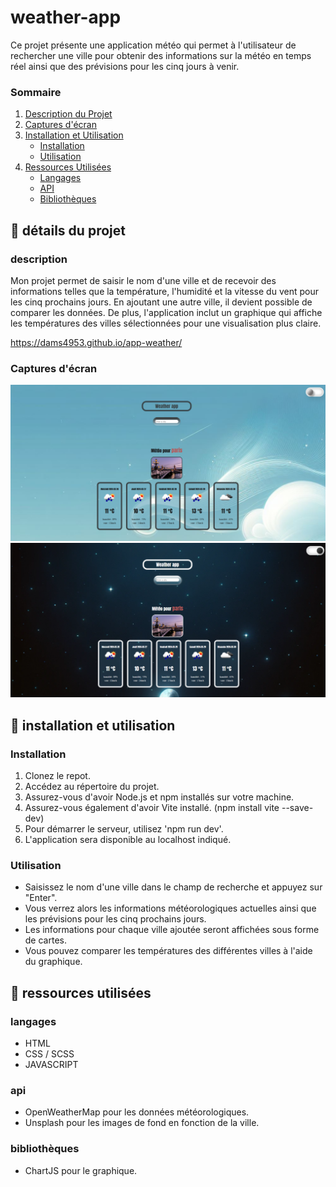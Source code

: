 # weather-app

Ce projet présente une application météo qui permet à l'utilisateur de rechercher une ville pour obtenir des informations sur la météo en temps réel ainsi que des prévisions pour les cinq jours à venir.

### Sommaire

1. [Description du Projet](#description)
2. [Captures d'écran](#captures-décran)
3. [Installation et Utilisation](#installation-et-utilisation)
    - [Installation](#installation)
    - [Utilisation](#utilisation)
4. [Ressources Utilisées](#ressources-utilisées)
    - [Langages](#langages)
    - [API](#api)
    - [Bibliothèques](#bibliothèques)



## 📌 détails du projet

### description

Mon projet permet de saisir le nom d'une ville et de recevoir des informations telles que la température, l'humidité et la vitesse du vent pour les cinq prochains jours. En ajoutant une autre ville, il devient possible de comparer les données. De plus, l'application inclut un graphique qui affiche les températures des villes sélectionnées pour une visualisation plus claire.

https://dams4953.github.io/app-weather/

### Captures d'écran
![Capture d'écran de l'application](weather1.png)
![Capture d'écran de l'application](weather2.png)

## 📌 installation et utilisation

### Installation
1. Clonez le repot.
2. Accédez au répertoire du projet.
3. Assurez-vous d'avoir Node.js et npm installés sur votre machine.
4. Assurez-vous également d'avoir Vite installé. (npm install vite --save-dev)
5. Pour démarrer le serveur, utilisez 'npm run dev'.
6. L'application sera disponible au localhost indiqué.

### Utilisation
- Saisissez le nom d'une ville dans le champ de recherche et appuyez sur "Enter".
- Vous verrez alors les informations météorologiques actuelles ainsi que les prévisions pour les cinq prochains jours.
- Les informations pour chaque ville ajoutée seront affichées sous forme de cartes.
- Vous pouvez comparer les températures des différentes villes à l'aide du graphique.
    
## 📌 ressources utilisées

### langages

- HTML
- CSS / SCSS
- JAVASCRIPT

### api

- OpenWeatherMap pour les données météorologiques.
- Unsplash pour les images de fond en fonction de la ville.

### bibliothèques

- ChartJS pour le graphique.
